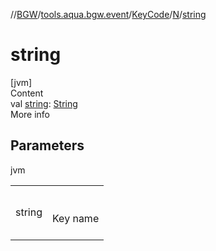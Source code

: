 //[BGW](../../../../index.md)/[tools.aqua.bgw.event](../../index.md)/[KeyCode](../index.md)/[N](index.md)/[string](string.md)



# string  
[jvm]  
Content  
val [string](string.md): [String](https://kotlinlang.org/api/latest/jvm/stdlib/kotlin/-string/index.html)  
More info  


## Parameters  
  
jvm  
  
| | |
|---|---|
| <a name="tools.aqua.bgw.event/KeyCode.N/string/#/PointingToDeclaration/"></a>string| <a name="tools.aqua.bgw.event/KeyCode.N/string/#/PointingToDeclaration/"></a><br><br>Key name<br><br>|
  
  




